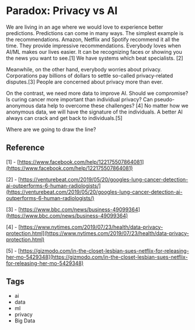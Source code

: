 # Paradox: Privacy vs AI

We are living in an age where we would love to experience better predictions. Predictions can come in many ways. The simplest example is the recommendations. Amazon, Netflix and Spotify recommend it all the time. They provide impressive recommendations. Everybody loves when AI/ML makes our lives easier. It can be recognizing faces or showing you the news you want to see.[1] We have systems which beat specialists. [2]

Meanwhile, on the other hand, everybody worries about privacy. Corporations pay billions of dollars to settle so-called privacy-related disputes.[3] People are concerned about privacy more than ever.

On the contrast, we need more data to improve AI. Should we compromise? Is curing cancer more important than individual privacy? Can pseudo-anonymous data help to overcome these challenges? [4] No matter how we anonymous data, we will have the signature of the individuals. A better AI always can crack and get back to individuals.[5]

Where are we going to draw the line?

## Reference 

[1] - [https://www.facebook.com/help/122175507864081](https://www.facebook.com/help/122175507864081)

[2] - [https://venturebeat.com/2019/05/20/googles-lung-cancer-detection-ai-outperforms-6-human-radiologists/](https://venturebeat.com/2019/05/20/googles-lung-cancer-detection-ai-outperforms-6-human-radiologists/)

[3] - [https://www.bbc.com/news/business-49099364](https://www.bbc.com/news/business-49099364)

[4] - [https://www.nytimes.com/2019/07/23/health/data-privacy-protection.html](https://www.nytimes.com/2019/07/23/health/data-privacy-protection.html)

[5] - [https://gizmodo.com/in-the-closet-lesbian-sues-netflix-for-releasing-her-mo-5429348](https://gizmodo.com/in-the-closet-lesbian-sues-netflix-for-releasing-her-mo-5429348)

## Tags

- ai
- data
- ml
- privacy
- Big Data